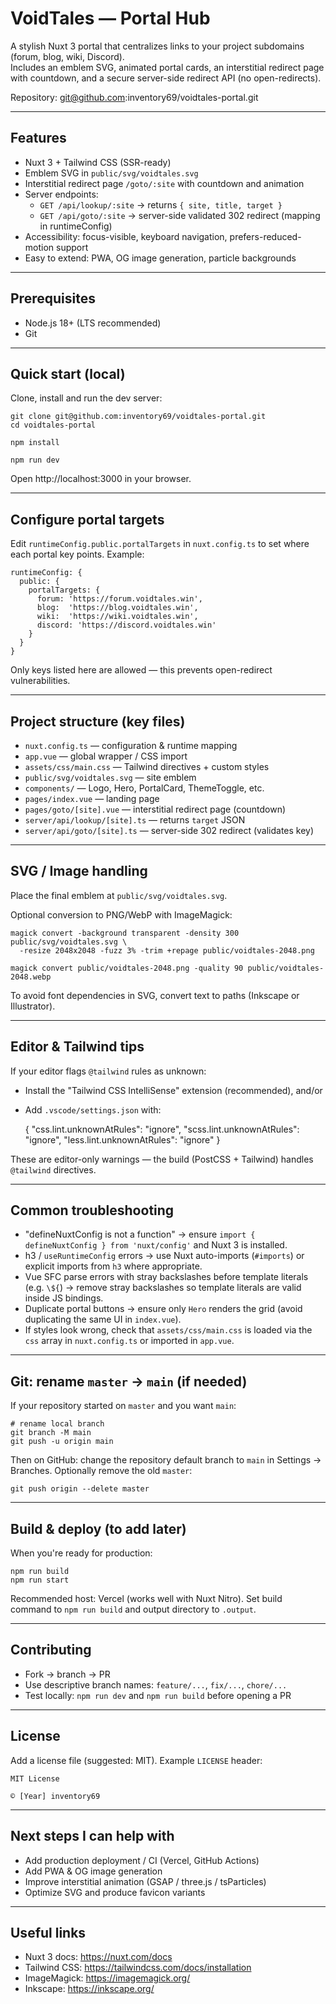# VoidTales — Portal Hub

A stylish Nuxt 3 portal that centralizes links to your project subdomains (forum, blog, wiki, Discord).  
Includes an emblem SVG, animated portal cards, an interstitial redirect page with countdown, and a secure server-side redirect API (no open-redirects).

Repository: git@github.com:inventory69/voidtales-portal.git

---

## Features

- Nuxt 3 + Tailwind CSS (SSR-ready)  
- Emblem SVG in `public/svg/voidtales.svg`  
- Interstitial redirect page `/goto/:site` with countdown and animation  
- Server endpoints:
    - `GET /api/lookup/:site` → returns `{ site, title, target }`
    - `GET /api/goto/:site` → server-side validated 302 redirect (mapping in runtimeConfig)
- Accessibility: focus-visible, keyboard navigation, prefers-reduced-motion support  
- Easy to extend: PWA, OG image generation, particle backgrounds

---

## Prerequisites

- Node.js 18+ (LTS recommended)  
- Git

---

## Quick start (local)

Clone, install and run the dev server:

    git clone git@github.com:inventory69/voidtales-portal.git
    cd voidtales-portal

    npm install

    npm run dev

Open http://localhost:3000 in your browser.

---

## Configure portal targets

Edit `runtimeConfig.public.portalTargets` in `nuxt.config.ts` to set where each portal key points. Example:

    runtimeConfig: {
      public: {
        portalTargets: {
          forum: 'https://forum.voidtales.win',
          blog:  'https://blog.voidtales.win',
          wiki:  'https://wiki.voidtales.win',
          discord: 'https://discord.voidtales.win'
        }
      }
    }

Only keys listed here are allowed — this prevents open-redirect vulnerabilities.

---

## Project structure (key files)

- `nuxt.config.ts` — configuration & runtime mapping  
- `app.vue` — global wrapper / CSS import  
- `assets/css/main.css` — Tailwind directives + custom styles  
- `public/svg/voidtales.svg` — site emblem  
- `components/` — Logo, Hero, PortalCard, ThemeToggle, etc.  
- `pages/index.vue` — landing page  
- `pages/goto/[site].vue` — interstitial redirect page (countdown)  
- `server/api/lookup/[site].ts` — returns `target` JSON  
- `server/api/goto/[site].ts` — server-side 302 redirect (validates key)

---

## SVG / Image handling

Place the final emblem at `public/svg/voidtales.svg`.

Optional conversion to PNG/WebP with ImageMagick:

    magick convert -background transparent -density 300 public/svg/voidtales.svg \
      -resize 2048x2048 -fuzz 3% -trim +repage public/voidtales-2048.png

    magick convert public/voidtales-2048.png -quality 90 public/voidtales-2048.webp

To avoid font dependencies in SVG, convert text to paths (Inkscape or Illustrator).

---

## Editor & Tailwind tips

If your editor flags `@tailwind` rules as unknown:

- Install the "Tailwind CSS IntelliSense" extension (recommended), and/or
- Add `.vscode/settings.json` with:

    {
      "css.lint.unknownAtRules": "ignore",
      "scss.lint.unknownAtRules": "ignore",
      "less.lint.unknownAtRules": "ignore"
    }

These are editor-only warnings — the build (PostCSS + Tailwind) handles `@tailwind` directives.

---

## Common troubleshooting

- "defineNuxtConfig is not a function" → ensure `import { defineNuxtConfig } from 'nuxt/config'` and Nuxt 3 is installed.  
- h3 / `useRuntimeConfig` errors → use Nuxt auto-imports (`#imports`) or explicit imports from `h3` where appropriate.  
- Vue SFC parse errors with stray backslashes before template literals (e.g. `\${`) → remove stray backslashes so template literals are valid inside JS bindings.  
- Duplicate portal buttons → ensure only `Hero` renders the grid (avoid duplicating the same UI in `index.vue`).  
- If styles look wrong, check that `assets/css/main.css` is loaded via the `css` array in `nuxt.config.ts` or imported in `app.vue`.

---

## Git: rename `master` → `main` (if needed)

If your repository started on `master` and you want `main`:

    # rename local branch
    git branch -M main
    git push -u origin main

Then on GitHub: change the repository default branch to `main` in Settings → Branches. Optionally remove the old `master`:

    git push origin --delete master

---

## Build & deploy (to add later)

When you're ready for production:

    npm run build
    npm run start

Recommended host: Vercel (works well with Nuxt Nitro). Set build command to `npm run build` and output directory to `.output`.

---

## Contributing

- Fork → branch → PR  
- Use descriptive branch names: `feature/...`, `fix/...`, `chore/...`  
- Test locally: `npm run dev` and `npm run build` before opening a PR

---

## License

Add a license file (suggested: MIT). Example `LICENSE` header:

    MIT License

    © [Year] inventory69

---

## Next steps I can help with

- Add production deployment / CI (Vercel, GitHub Actions)  
- Add PWA & OG image generation  
- Improve interstitial animation (GSAP / three.js / tsParticles)  
- Optimize SVG and produce favicon variants

---

## Useful links

- Nuxt 3 docs: https://nuxt.com/docs  
- Tailwind CSS: https://tailwindcss.com/docs/installation  
- ImageMagick: https://imagemagick.org/  
- Inkscape: https://inkscape.org/
